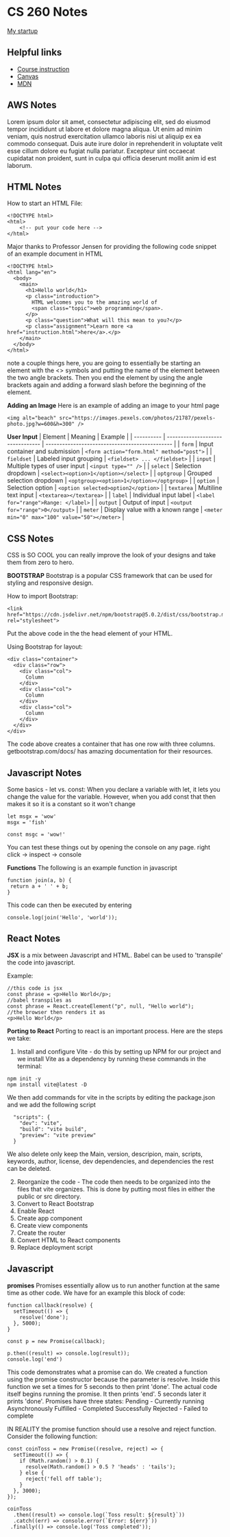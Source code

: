 # CS 260 Notes

[My startup](https://simon.cs260.click)

## Helpful links

- [Course instruction](https://github.com/webprogramming260)
- [Canvas](https://byu.instructure.com)
- [MDN](https://developer.mozilla.org)

## AWS Notes

Lorem ipsum dolor sit amet, consectetur adipiscing elit, sed do eiusmod tempor incididunt ut labore et dolore magna aliqua. Ut enim ad minim veniam, quis nostrud exercitation ullamco laboris nisi ut aliquip ex ea commodo consequat. Duis aute irure dolor in reprehenderit in voluptate velit esse cillum dolore eu fugiat nulla pariatur. Excepteur sint occaecat cupidatat non proident, sunt in culpa qui officia deserunt mollit anim id est laborum.

## HTML Notes

How to start an HTML File:
```
<!DOCTYPE html>
<html>
    <!-- put your code here -->
</html>

```

Major thanks to Professor Jensen for providing the following code snippet of an example document in HTML

```
<!DOCTYPE html>
<html lang="en">
  <body>
    <main>
      <h1>Hello world</h1>
      <p class="introduction">
        HTML welcomes you to the amazing world of
        <span class="topic">web programming</span>.
      </p>
      <p class="question">What will this mean to you?</p>
      <p class="assignment">Learn more <a href="instruction.html">here</a>.</p>
    </main>
  </body>
</html>
```

note a couple things here, you are going to essentially be starting an element with the <> symbols and putting the name of the element between the two angle brackets. Then you end the element by using the angle brackets again and adding a forward slash before the beginning of the element.

**Adding an Image**
Here is an example of adding an image to your html page

```
<img alt="beach" src="https://images.pexels.com/photos/21787/pexels-photo.jpg?w=600&h=300" />

```

**User Input**
| Element    | Meaning                          | Example                                        |
| ---------- | -------------------------------- | ---------------------------------------------- |
| `form`     | Input container and submission   | `<form action="form.html" method="post">`      |
| `fieldset` | Labeled input grouping           | `<fieldset> ... </fieldset>`                   |
| `input`    | Multiple types of user input     | `<input type="" />`                            |
| `select`   | Selection dropdown               | `<select><option>1</option></select>`          |
| `optgroup` | Grouped selection dropdown       | `<optgroup><option>1</option></optgroup>`      |
| `option`   | Selection option                 | `<option selected>option2</option>`            |
| `textarea` | Multiline text input             | `<textarea></textarea>`                        |
| `label`    | Individual input label           | `<label for="range">Range: </label>`           |
| `output`   | Output of input                  | `<output for="range">0</output>`               |
| `meter`    | Display value with a known range | `<meter min="0" max="100" value="50"></meter>` |

## CSS Notes
CSS is SO COOL you can really improve the look of your designs and take them from zero to hero.

**BOOTSTRAP**
Bootstrap is a popular CSS framework that can be used for styling and responsive design.

How to import Bootstrap:
```
<link href="https://cdn.jsdelivr.net/npm/bootstrap@5.0.2/dist/css/bootstrap.min.css" rel="stylesheet">
```
Put the above code in the the head element of your HTML. 

Using Bootstrap for layout:
```
<div class="container">
  <div class="row">
    <div class="col">
      Column
    </div>
    <div class="col">
      Column
    </div>
    <div class="col">
      Column
    </div>
  </div>
</div>
```
The code above creates a container that has one row with three columns.
getbootstrap.com/docs/ has amazing documentation for their resources.

## Javascript Notes
Some basics - let vs. const:
When you declare a variable with let, it lets you change the value for the variable. However, when you add const that then makes it so it is a constant so it won't change

```
let msgx = 'wow'
msgx = 'fish'

const msgc = 'wow!'
```
You can test these things out by opening the console on any page.
right click -> inspect -> console

**Functions**
The following is an example function in javascript
```
function join(a, b) {
 return a + ' ' + b;
}
```
This code can then be executed by entering 
```
console.log(join('Hello', 'world'));

```

## React Notes
**JSX** is a mix between Javascript and HTML. Babel can be used to 'transpile' the code into javascript. 

Example:
```
//this code is jsx
const phrase = <p>Hello World</p>;
//babel transpiles as
const phrase = React.createElement("p", null, "Hello world");
//the browser then renders it as
<p>Hello World</p>
```

**Porting to React**
Porting to react is an important process. Here are the steps we take:
1. Install and configure Vite - do this by setting up NPM for our project and we install Vite as a dependency by running these commands in the terminal:
```
npm init -y
npm install vite@latest -D
```
We then add commands for vite in the scripts by editing the package.json and we add the following script
```
  "scripts": {
    "dev": "vite",
    "build": "vite build",
    "preview": "vite preview"
  }
```
We also delete only keep the Main, version, descripion, main, scripts, keywords, author, license, dev dependencies, and dependencies the rest can be deleted.

2. Reorganize the code - The code then needs to be organized into the files that vite organizes. This is done by putting most files in either the public or src directory.
3. Convert to React Bootstrap
4. Enable React
5. Create app component
6. Create view components
7. Create the router
8. Convert HTML to React components
9. Replace deployment script

## Javascript
**promises** 
Promises essentially allow us to run another function at the same time as other code.
We have for an example this block of code:
```
function callback(resolve) {
  setTimeout(() => {
    resolve('done');
  }, 5000);
}

const p = new Promise(callback);

p.then((result) => console.log(result));
console.log('end')
```
This code demonstrates what a promise can do. We created a function using the promise constructor because the parameter is resolve. Inside this function we set a times for 5 seconds to then print 'done'. The actual code itself begins running the promise. It then prints 'end'. 5 seconds later it prints 'done'.
Promises have three states:
Pending - Currently running Asynchronously
Fulfilled - Completed Successfully
Rejected - Failed to complete

IN REALITY the promise function should use a resolve and reject function. Consider the following function:
```
const coinToss = new Promise((resolve, reject) => {
  setTimeout(() => {
    if (Math.random() > 0.1) {
      resolve(Math.random() > 0.5 ? 'heads' : 'tails');
    } else {
      reject('fell off table');
    }
  }, 3000);
});

coinToss
  .then((result) => console.log(`Toss result: ${result}`))
  .catch((err) => console.error(`Error: ${err}`))
 .finally(() => console.log('Toss completed'));
 ```


